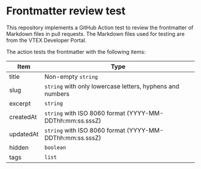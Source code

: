 # Frontmatter review test

This repository implements a GitHub Action test to review the frontmatter of Markdown files in pull requests. The Markdown files used for testing are from the VTEX Developer Portal.

The action tests the frontmatter with the following items:

|Item|Type|
|-|-|
|title|Non-empty `string`|
|slug|`string` with only lowercase letters, hyphens and numbers|
|excerpt|`string`|
|createdAt|`string` with ISO 8060 format (YYYY-MM-DDThh:mm:ss.sssZ)|
|updatedAt|`string` with ISO 8060 format (YYYY-MM-DDThh:mm:ss.sssZ)|
|hidden|`boolean`|
|tags|`list`|
